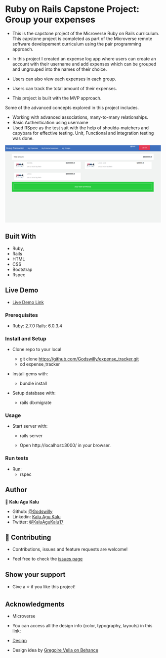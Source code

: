 # Ruby on Rails Capstone Project: Group your expenses

  - This is the capstone project of the Microverse Ruby on Rails curriculum. This capstone project is completed as part of the Microverse remote software developement curriculum using the pair programming approach.

  - In this project I created an expense log app where users can create an account with their username and add expenses which can be grouped and ungrouped into the names of their choice.

  - Users can also view each expenses in each group.

  - Users can track the total amount of their expenses.

  - This project is built with the MVP approach.

  Some of the advanced concepts explored in this project includes.
  - Working with advanced associations, many-to-many relationships.
  - Basic Authentication using username
  - Used RSpec as the test suit with the help of shoulda-matchers and capybara for effective testing. Unit, Functional and integration testing was done.

  ![Screenshot](./app/assets/images/photo.png)

## Built With
  - Ruby,
  - Rails
  - HTML
  - CSS
  - Bootstrap
  - Rspec

## Live Demo

  - [Live Demo Link](https://expense-tracker10.herokuapp.com/)

### Prerequisites

  - Ruby: 2.7.0 Rails: 6.0.3.4

### Install and Setup

  - Clone repo to your local
    - git clone https://github.com/Godswilly/expense_tracker.git
    - cd expense_tracker

  - Install gems with:
    - bundle install

  - Setup database with:
    - rails db:migrate

### Usage

  - Start server with:
    - rails server

    - Open http://localhost:3000/ in your browser.

### Run tests
  - Run:
    - rspec

## Author

  👤 **Kalu Agu Kalu**

- Github: [@Godswilly](https://github.com/Godswilly)
- Linkedin: [Kalu Agu Kalu](https://www.linkedin.com/in/kalu-agu-kalu/)
- Twitter: [@KaluAguKalu17](https://twitter.com/KaluAguKalu17)

## 🤝 Contributing

  - Contributions, issues and feature requests are welcome!

  - Feel free to check the [issues page](https://github.com/Godswilly/expense_tracker/issues)

## Show your support

  - Give a ⭐️ if you like this project!

## Acknowledgments
  - Microverse
  - You can access all the design info (color, typography, layouts) in this link:

  - [Design](https://www.behance.net/gallery/19759151/Snapscan-iOs-design-and-branding?tracking_source=)

  - Design idea by [Gregoire Vella on Behance](https://www.behance.net/gregoirevella)